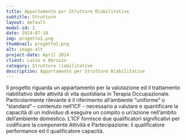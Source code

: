 ```yaml
---
title: Appartamento per Strutture Riabilitative
subtitle: Strutture
layout: default
modal-id: 1
date: 2014-07-18
img: progetto1.png
thumbnail: progetto1.png
alt: image-alt
project-date: April 2014
client: Lazio e Abruzzo
category: Strutture riabilitative
description: Appartamento per Strutture Riabilitative 
---
```

Il progetto riguarda un appartamento per la valutazione ed il trattamento riabilitativo delle attività di vita quotidiana in Terapia Occupazionale.
Particolarmente rilevante è il riferimento all’ambiente “uniforme” o “standard” – contenuto nell’ICF - necessario a valutare e quantificare la capacità di un individuo di eseguire un compito o un’azione nell’ambito dell’ambiente domestico. L’ICF fornisce due qualificatori significativi per codificare la componente Attività e Partecipazione: il qualificatore performance ed il qualificatore capacità.